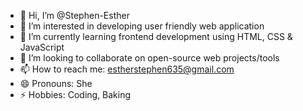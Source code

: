 - 👋 Hi, I’m @Stephen-Esther
- 👀 I’m interested in developing user friendly web application
- 🌱 I’m currently learning frontend development using HTML, CSS & JavaScript
- 💞️ I’m looking to collaborate on open-source web projects/tools
- 📫 How to reach me: estherstephen635@gmail.com
- 😄 Pronouns: She
- ⚡ Hobbies:  Coding, Baking
<!---
Stephen-Esther/Stephen-Esther is a ✨ special ✨ repository because its `README.md` (this file) appears on your GitHub profile.
You can click the Preview link to take a look at your changes.
--->
